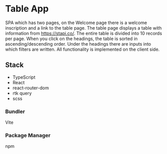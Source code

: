 # Table App

SPA which has two pages, on the Welcome page there is a welcome inscription and a link to the table page.
The table page displays a table with information from https://stapi.co/. The entire table is divided into 10 records per page. When you click on the headings, the table is sorted in ascending/descending order. Under the headings there are inputs into which filters are written. All functionality is implemented on the client side.

## Stack

-   TypeScript
-   React
-   react-router-dom
-   rtk query
-   scss

### Bundler

Vite

### Package Manager

npm
